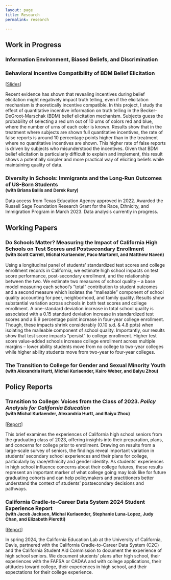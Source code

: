 ```yaml
---
layout: page
title: Research
permalink: research

---
```




## Work in Progress

### **Information Environment, Biased Beliefs, and Discrimination**

### **Behavioral Incentive Compatibility of BDM Belief Elicitation**

[<ins><a href="https://chesun.github.io/assets/research/bdm_incentive_compatibility_esa.pdf" target="_blank">Slides</a></ins>]

Recent evidence has shown that revealing incentives during belief elicitation might negatively impact truth telling, even if the elicitation mechanism is theoretically incentive compatible. In this project, I study the effect of quantitative incentive information on truth telling in the Becker-DeGroot-Marschak (BDM) belief elicitation mechanism. Subjects guess the probability of selecting a red urn out of 10 urns of colors red and blue, where the number of urns of each color is known. Results show that in the treatment where subjects are shown full quantitative incentives, the rate of false reports is around 10 percentage points higher than in the treatment where no quantitative incentives are shown. This higher rate of false reports is driven by subjects who misunderstood the incentives. Given that BDM belief elicitation is particularly difficult to explain and implement, this result shows a potentially simpler and more practical way of eliciting beliefs while maintaining quality of data.


### **Diversity in Schools: Immigrants and the Long-Run Outcomes of US-Born Students** <br><sup>(with Briana Ballis and Derek Rury) </sup>

Data access from Texas Education Agency approved in 2022. Awarded the Russell Sage Foundation Research Grant for the Race, Ethnicity, and Immigration Program in March 2023. Data analysis currently in progress.



## Working Papers

### **Do Schools Matter? Measuring the Impact of California High Schools on Test Scores and Postsecondary Enrollment** <br><sup>(with Scott Carrell, Michal Kurlaender, Paco Martorell, and Matthew Naven)</sup>

Using a longitudinal panel of students’ standardized test scores and college enrollment records in California, we estimate high school impacts on test score performance, post-secondary enrollment, and the relationship between the two. We estimate two measures of school quality – a base model measuring each school’s “total” contribution to student outcomes and a second measure which isolates the “malleable” component of school quality accounting for peer, neighborhood, and family quality. Results show substantial variation across schools in both test scores and college enrollment. A one-standard deviation increase in total school quality is associated with a 0.15 standard deviation increase in standardized test scores and a 9.9 percentage point increase in four-year college enrollment. Though, these impacts shrink considerably (0.10 s.d. & 4.8 ppts) when isolating the malleable component of school quality. Importantly, our results show that test score impacts “persist” to college enrollment. Higher test score value-added schools increase college enrollment across multiple margins – lower ability students move from no college to two-year colleges while higher ability students move from two-year to four-year colleges.


### **The Transition to College for Gender and Sexual Minority Youth** <br> <sup>(with Alexandria Hurtt, Michal Kurlaender, Kairo Weber, and Baiyu Zhou)</sup>

## Policy Reports

### **Transition to College: Voices from the Class of 2023.** *Policy Analysis for California Education* <br> <sup> (with Michal Kurlaender, Alexandria Hurtt, and Baiyu Zhou)</sup> 

[<ins><a href="https://edpolicyinca.org/publications/transition-college" target="blank">Report</a></ins>]


This brief examines the experiences of California high school seniors from the graduating class of 2023, offering insights into their preparation, plans, and concerns for college prior to enrollment. Drawing on results from a large-scale survey of seniors, the findings reveal important variation in students’ secondary school experiences and their plans for college, particularly by race/ethnicity and gender identity. As students’ experiences in high school influence concerns about their college futures, these results represent an important marker of what college going may look like for future graduating cohorts and can help policymakers and practitioners better understand the context of students’ postsecondary decisions and pathways.

### **California Cradle-to-Career Data System 2024 Student Experience Report** <br><sup> (with Jacob Jackson, Michal Kurlaender, Stephanie Luna-Lopez, Judy Chan, and Elizabeth Pierotti)</sup> 

[<ins><a href="https://c2c.ca.gov/wp-content/uploads/2025/02/C2C-Student-Experience-Report-2024-Academic-Year.pdf" target="blank">Report</a></ins>]

In spring 2024, the California Education Lab at the University of California, Davis, partnered with the California Cradle-to-Career Data System (C2C)
and the California Student Aid Commission to document the experience of high school seniors. We document students' plans after high school, their  experiences with the FAFSA or CADAA and with college applications, their attitudes toward college, their experiences in high school, and their expectations for their college experience.